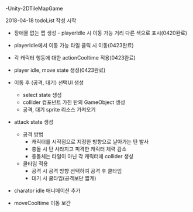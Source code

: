 -Unity-2DTileMapGame

2018-04-18 todoList 작성 시작
- 장애물 없는 맵 생성
​- playerIdle 시 이동 가능 거리 다른 색으로 표시(0420완료)
- playerIdle에서 이동 가능 타일 클릭 시 이동(0423완료)
- 각 캐릭터 행동에 대한 actionCooltime 적용(0423완료)
- player idle, move state 생성(0423완료)
- 이동 후 (공격, 대기) 선택UI 생성
  - select state 생성
  - collider 컴포넌트 가진 탄의 GameObject 생성
  - 공격, 대기 sprite 리소스 가져오기
- attack state 생성
  - 공격 방법
    - 캐릭터를 시작점으로 지정한 방향으로 날아가는 탄 발사
    - 충돌 시 탄 사라지고 피격한 캐릭터 체력 감소
    - 충돌체는 타일이 아닌 각 캐릭터에 collider 생성
  - 쿨타임 적용
    - 공격 시 공격 방향 선택하여 공격 후 쿨타임
    - 대기 시 쿨타임(공격보단 짧게)


- charator idle 애니메이션 추가
- moveCooltime 이동 보간
